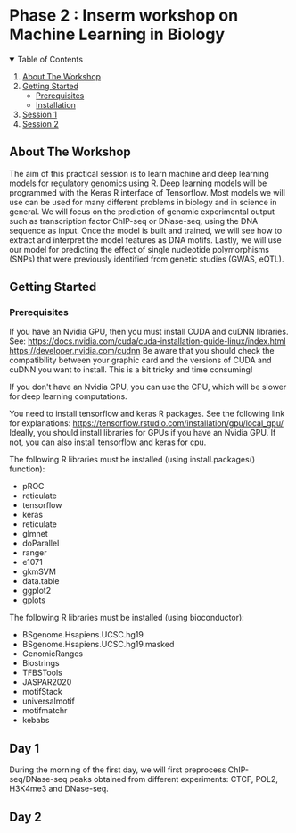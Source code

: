 # Phase 2 : Inserm workshop on Machine Learning in Biology

<!-- TABLE OF CONTENTS -->
<details open="open">
  <summary>Table of Contents</summary>
  <ol>
    <li>
      <a href="#about-the-workshop">About The Workshop</a>
    </li>
    <li>
      <a href="#getting-started">Getting Started</a>
      <ul>
        <li><a href="#prerequisites">Prerequisites</a></li>
        <li><a href="#installation">Installation</a></li>
      </ul>
    </li>
    <li><a href="#session1">Session 1</a></li>
    <li><a href="#session2">Session 2</a></li>
  </ol>
</details>


<!-- ABOUT THE WORKSHOP -->
## About The Workshop

The aim of this practical session is to learn machine and deep learning models for regulatory genomics using R. Deep learning models will be programmed with the Keras R interface of Tensorflow. Most models we will use can be used for many different problems in biology and in science in general. 
We will focus on the prediction of genomic experimental output such as transcription factor ChIP-seq or DNase-seq, using the DNA sequence as input. Once the model is built and trained, we will see how to extract and interpret the model features as DNA motifs. Lastly, we will use our model for predicting the effect of single nucleotide polymorphisms (SNPs) that were previously identified from genetic studies (GWAS, eQTL). 

<!-- GETTING STARTED -->
## Getting Started

### Prerequisites

If you have an Nvidia GPU, then you must install CUDA and cuDNN libraries. See:
https://docs.nvidia.com/cuda/cuda-installation-guide-linux/index.html
https://developer.nvidia.com/cudnn
Be aware that you should check the compatibility between your graphic card and the versions of CUDA and cuDNN you want to install. This is a bit tricky and time consuming!

If you don't have an Nvidia GPU, you can use the CPU, which will be slower for deep learning computations. 

You need to install tensorflow and keras R packages. See the following link for explanations:
https://tensorflow.rstudio.com/installation/gpu/local_gpu/
Ideally, you should install libraries for GPUs if you have an Nvidia GPU. If not, you can also install tensorflow and keras for cpu. 

The following R libraries must be installed (using install.packages() function):
- pROC
- reticulate
- tensorflow
- keras
- reticulate
- glmnet
- doParallel
- ranger
- e1071
- gkmSVM
- data.table
- ggplot2
- gplots

The following R libraries must be installed (using bioconductor):
- BSgenome.Hsapiens.UCSC.hg19
- BSgenome.Hsapiens.UCSC.hg19.masked
- GenomicRanges
- Biostrings
- TFBSTools
- JASPAR2020
- motifStack
- universalmotif
- motifmatchr
- kebabs

<!-- SESSION 1 -->
## Day 1

During the morning of the first day, we will first preprocess ChIP-seq/DNase-seq peaks obtained from different experiments: CTCF, POL2, H3K4me3 and DNase-seq. 


<!-- SESSION 2 -->
## Day 2
